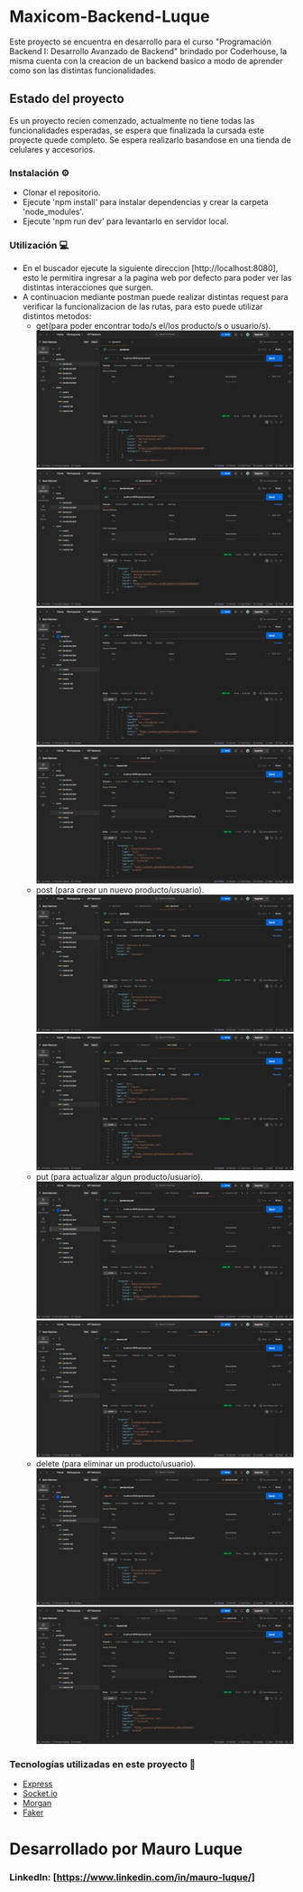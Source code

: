 # Maxicom-Backend-Luque

Este proyecto se encuentra en desarrollo para el curso "Programación Backend I: Desarrollo Avanzado de Backend" brindado por Coderhouse, la misma cuenta con la creacion de un backend basico a modo de aprender como son las distintas funcionalidades.

## Estado del proyecto

Es un proyecto recien comenzado, actualmente no tiene todas las funcionalidades esperadas, se espera que finalizada la cursada este proyecte quede completo. Se espera realizarlo basandose en una tienda de celulares y accesorios.

### Instalación ⚙️

- Clonar el repositorio.
- Ejecute 'npm install' para instalar dependencias y crear la carpeta 'node_modules'.
- Ejecute 'npm run dev' para levantarlo en servidor local.

### Utilización 💻

- En el buscador ejecute la siguiente direccion [http://localhost:8080], esto le permitira ingresar a la pagina web por defecto para poder ver las distintas interacciones que surgen.
- A continuacion mediante postman puede realizar distintas request para verificar la funcionalizacion de las rutas, para esto puede utilizar distintos metodos:
    - get(para poder encontrar todo/s el/los producto/s o usuario/s).
    ![image](/public/img/get_prod.png) ![image](/public/img/get_oneprod.png) ![image](/public/img/get_user.png) ![image](/public/img/get_oneuser.png)
    - post (para crear un nuevo producto/usuario).
    ![image](/public/img/post_prod.png) ![image](/public/img/post_user.png)
    - put (para actualizar algun producto/usuario).
    ![image](/public/img/put_prod.png) ![image](/public/img/put_user.png)
    - delete (para eliminar un producto/usuario).
    ![image](/public/img/del_prod.png) ![image](/public/img/del_user.png)

### Tecnologías utilizadas en este proyecto 🤖

- [Express](https://expressjs.com)
- [Socket.io](https://socket.io)
- [Morgan](https://github.com/expressjs/morgan)
- [Faker](https://fakerjs.dev)

# Desarrollado por Mauro Luque 

### LinkedIn: [https://www.linkedin.com/in/mauro-luque/]